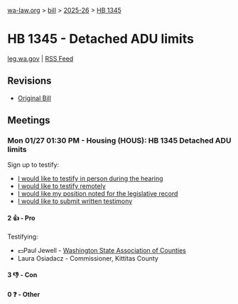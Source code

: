 [wa-law.org](/) > [bill](/bill/) > [2025-26](/bill/2025-26/) > [HB 1345](/bill/2025-26/hb/1345/)

# HB 1345 - Detached ADU limits
[leg.wa.gov](https://app.leg.wa.gov/billsummary?BillNumber=1345&Year=2025&Initiative=false) | [RSS Feed](./rss.xml)

## Revisions
* [Original Bill](1/)

## Meetings
### Mon 01/27 01:30 PM - Housing (HOUS): HB 1345 Detached ADU limits
Sign up to testify:
* [I would like to testify in person during the hearing](https://app.leg.wa.gov/csi/Testifier/Add?chamber=House&mId=32606&aId=162184&caId=25062&tId=1)
* [I would like to testify remotely](https://app.leg.wa.gov/csi/Testifier/Add?chamber=House&mId=32606&aId=162184&caId=25062&tId=2)
* [I would like my position noted for the legislative record](https://app.leg.wa.gov/csi/Testifier/Add?chamber=House&mId=32606&aId=162184&caId=25062&tId=3)
* [I would like to submit written testimony](https://app.leg.wa.gov/csi/Testifier/Add?chamber=House&mId=32606&aId=162184&caId=25062&tId=4)

#### 2 👍 - Pro
Testifying:
* 💵Paul Jewell - [Washington State Association of Counties](/org/washington_state_association_of_counties/)
* Laura Osiadacz - Commissioner, Kittitas County

#### 3 👎 - Con

#### 0 ❓ - Other
